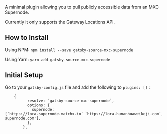 A minimal plugin allowing you to pull publicly accessible data from an MXC Supernode.

Currently it only supports the Gateway Locations API.

## How to Install

Using NPM:
`npm install --save gatsby-source-mxc-supernode`

Using Yarn:
`yarn add gatsby-source-mxc-supernode`

## Initial Setup

Go to your `gatsby-config.js` file and add the following to `plugins: []` :

```
    {
          resolve: `gatsby-source-mxc-supernode`,
          options: {
            supernode: [`https://lora.supernode.matchx.io`,`https://lora.hunanhuaweikeji.com`,'https://mxcxy.com','https://lora.rosanetworks.com','https://k-supernode.com'],
          },
        },
```
